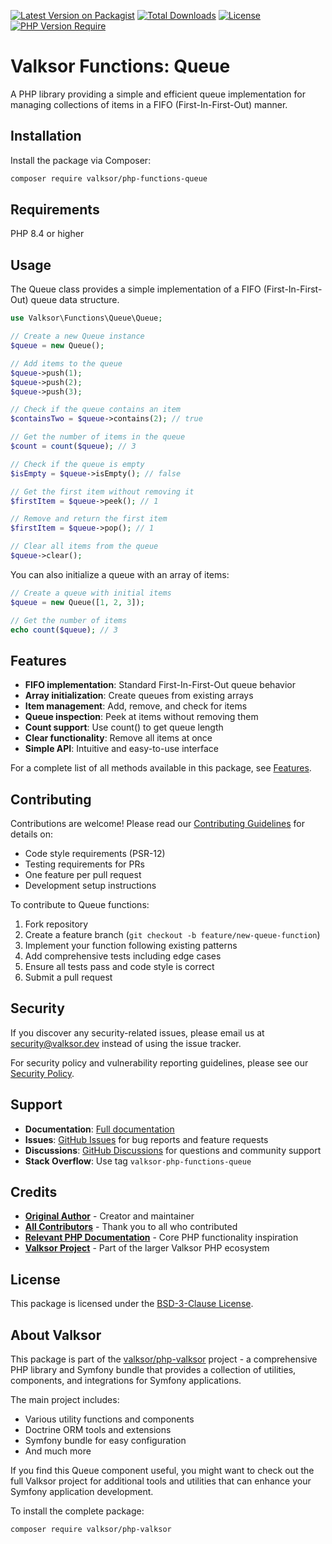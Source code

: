 [![Latest Version on Packagist](https://img.shields.io/packagist/v/valksor/php-functions-queue.svg)](https://packagist.org/packages/valksor/php-functions-queue)
[![Total Downloads](https://img.shields.io/packagist/dt/valksor/php-functions-queue.svg)](https://packagist.org/packages/valksor/php-functions-queue)
[![License](https://img.shields.io/packagist/l/valksor/php-functions-queue.svg)](LICENSE)
[![PHP Version Require](https://img.shields.io/packagist/require-v/valksor/php-functions-queue/php)](https://packagist.org/packages/valksor/php-functions-queue)

# Valksor Functions: Queue

A PHP library providing a simple and efficient queue implementation for managing collections of items in a FIFO (First-In-First-Out) manner.

## Installation

Install the package via Composer:

```bash
composer require valksor/php-functions-queue
```

## Requirements

PHP 8.4 or higher

## Usage

The Queue class provides a simple implementation of a FIFO (First-In-First-Out) queue data structure.

```php
use Valksor\Functions\Queue\Queue;

// Create a new Queue instance
$queue = new Queue();

// Add items to the queue
$queue->push(1);
$queue->push(2);
$queue->push(3);

// Check if the queue contains an item
$containsTwo = $queue->contains(2); // true

// Get the number of items in the queue
$count = count($queue); // 3

// Check if the queue is empty
$isEmpty = $queue->isEmpty(); // false

// Get the first item without removing it
$firstItem = $queue->peek(); // 1

// Remove and return the first item
$firstItem = $queue->pop(); // 1

// Clear all items from the queue
$queue->clear();
```

You can also initialize a queue with an array of items:

```php
// Create a queue with initial items
$queue = new Queue([1, 2, 3]);

// Get the number of items
echo count($queue); // 3
```

## Features

- **FIFO implementation**: Standard First-In-First-Out queue behavior
- **Array initialization**: Create queues from existing arrays
- **Item management**: Add, remove, and check for items
- **Queue inspection**: Peek at items without removing them
- **Count support**: Use count() to get queue length
- **Clear functionality**: Remove all items at once
- **Simple API**: Intuitive and easy-to-use interface

For a complete list of all methods available in this package, see [Features](docs/features.md).


## Contributing

Contributions are welcome! Please read our [Contributing Guidelines](CONTRIBUTING.md) for details on:

- Code style requirements (PSR-12)
- Testing requirements for PRs
- One feature per pull request
- Development setup instructions

To contribute to Queue functions:

1. Fork repository
2. Create a feature branch (`git checkout -b feature/new-queue-function`)
3. Implement your function following existing patterns
4. Add comprehensive tests including edge cases
5. Ensure all tests pass and code style is correct
6. Submit a pull request

## Security

If you discover any security-related issues, please email us at security@valksor.dev instead of using the issue tracker.

For security policy and vulnerability reporting guidelines, please see our [Security Policy](SECURITY.md).

## Support

- **Documentation**: [Full documentation](https://github.com/valksor/php-valksor)
- **Issues**: [GitHub Issues](https://github.com/valksor/php-valksor/issues) for bug reports and feature requests
- **Discussions**: [GitHub Discussions](https://github.com/valksor/php-valksor/discussions) for questions and community support
- **Stack Overflow**: Use tag `valksor-php-functions-queue`

## Credits

- **[Original Author](https://github.com/valksor)** - Creator and maintainer
- **[All Contributors](https://github.com/valksor/php-valksor/graphs/contributors)** - Thank you to all who contributed
- **[Relevant PHP Documentation](https://www.php.net/manual/en/)** - Core PHP functionality inspiration
- **[Valksor Project](https://github.com/valksor)** - Part of the larger Valksor PHP ecosystem

## License

This package is licensed under the [BSD-3-Clause License](LICENSE).

## About Valksor

This package is part of the [valksor/php-valksor](https://github.com/valksor/php-valksor) project - a comprehensive PHP library and Symfony bundle that provides a collection of utilities, components, and integrations for Symfony applications.

The main project includes:
- Various utility functions and components
- Doctrine ORM tools and extensions
- Symfony bundle for easy configuration
- And much more

If you find this Queue component useful, you might want to check out the full Valksor project for additional tools and utilities that can enhance your Symfony application development.

To install the complete package:

```bash
composer require valksor/php-valksor
```
